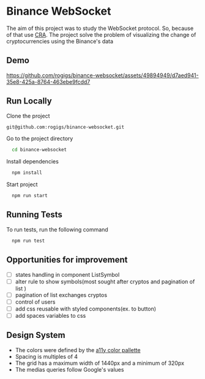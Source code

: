 # Binance WebSocket

The aim of this project was to study the WebSocket protocol. So, because of that use [CRA](https://create-react-app.dev/).
The project solve the problem of visualizing the change of cryptocurrencies using the Binance's data

## Demo

https://github.com/rogigs/binance-websocket/assets/49894949/d7aed941-35e8-425a-8764-463ebe9fcdd7

## Run Locally

Clone the project

```bash
git@github.com:rogigs/binance-websocket.git
```

Go to the project directory

```bash
  cd binance-websocket
```

Install dependencies

```bash
  npm install
```

Start project

```bash
  npm run start
```

## Running Tests

To run tests, run the following command

```bash
  npm run test
```

## Opportunities for improvement

- [ ] states handling in component ListSymbol
- [ ] alter rule to show symbols(most sought after cryptos and pagination of list )
- [ ] pagination of list exchanges cryptos
- [ ] control of users
- [ ] add css reusable with styled components(ex. to button)
- [ ] add spaces variables to css

## Design System

- The colors were defined by the [a11y color pallette](https://uxpro.cc/toolbox/a11y-color-palette/)
- Spacing is multiples of 4
- The grid has a maximum width of 1440px and a minimum of 320px
- The medias queries follow Google's values

